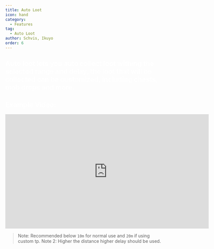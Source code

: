```yaml
---
title: Auto Loot
icon: hand
category:
  - Features
tag:
  - Auto Loot
author: Schvis, Ikuyo
order: 6
---
```


## <span style='color:white;'>Auto loot lets you auto collect loot withing the selected range and delay, the loot that will be collected can be customized, including chests, mob drops and more.</span>

## <span style='color:white;'>Example Video:</span>

<iframe width="640" height="360" src="https://www.youtube.com/embed/wUyI2XO_Z4E?list=PL5eI1Tb64p56g27qfYk7VuFTz4FK6YrKa" title="Korepi - Auto Loot" frameborder="0" allow="accelerometer; autoplay; clipboard-write; encrypted-media; gyroscope; picture-in-picture; web-share" allowfullscreen></iframe>

> Note: Recommended below `10m` for normal use and `20m` if using custom tp.
> Note 2: Higher the distance higher delay should be used.
